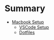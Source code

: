 # Summary

- [Macbook Setup](macbook/README.md)
    - [VSCode Setup](macbook/vscode-setup.md)
    - [Dotfiles](macbook/dotfiles.md)
